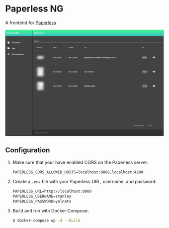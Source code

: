 # Paperless NG
A frontend for [Paperless](https://github.com/the-paperless-project/paperless)


![Screenshot](https://raw.githubusercontent.com/128keaton/paperless-ng/master/screenshot.png)

## Configuration
1. Make sure that your have enabled CORS on the Paperless server:
    ```
    PAPERLESS_CORS_ALLOWED_HOSTS=localhost:8888,localhost:4200
    ```

2. Create a `.env` file with your Paperless URL, username, and password:
    ``` 
    PAPERLESS_URL=http://localhost:8000
    PAPERLESS_USERNAME=stanley
    PAPERLESS_PASSWORD=yelnats
   ```

3. Build and run with Docker Compose:
    ```bash
    $ docker-compose up -d --build
    ```

